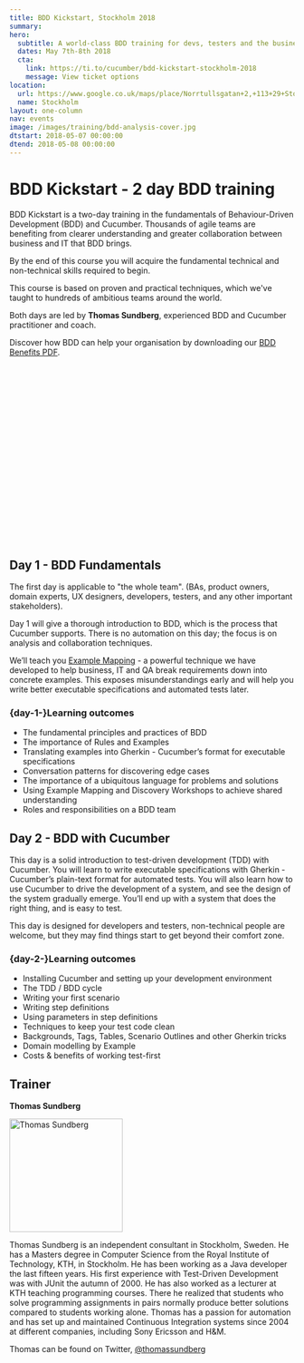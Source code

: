 ```yaml
---
title: BDD Kickstart, Stockholm 2018
summary: 
hero:
  subtitle: A world-class BDD training for devs, testers and the business
  dates: May 7th-8th 2018
  cta:
    link: https://ti.to/cucumber/bdd-kickstart-stockholm-2018
    message: View ticket options
location:
  url: https://www.google.co.uk/maps/place/Norrtullsgatan+2,+113+29+Stockholm,+Sweden/@59.341659,18.0502359,17z/data=!3m1!4b1!4m5!3m4!1s0x465f9d6f7618f9f9:0x7ede496b86a44cc5!8m2!3d59.341659!4d18.0524246
  name: Stockholm
layout: one-column
nav: events
image: /images/training/bdd-analysis-cover.jpg
dtstart: 2018-05-07 00:00:00
dtend: 2018-05-08 00:00:00
---
```


# BDD Kickstart - 2 day BDD training

BDD Kickstart is a two-day training in the fundamentals of Behaviour-Driven Development (BDD) and Cucumber. Thousands of agile teams are benefiting from clearer understanding and greater collaboration between business and IT that BDD brings.

By the end of this course you will acquire the fundamental technical and non-technical skills required to begin.

This course is based on proven and practical techniques, which we've taught to hundreds of ambitious teams around the world.

Both days are led by **Thomas Sundberg**, experienced BDD and Cucumber practitioner and coach.

Discover how BDD can help your organisation by downloading our [BDD Benefits PDF](https://cucumber.io/bdd-benefits.pdf).

<div class="row"><div class="col-md-6 col-md-offset-3"><script src="//fast.wistia.com/embed/medias/953ry8h08l.jsonp" async></script><script src="//fast.wistia.com/assets/external/E-v1.js" async></script><div class="wistia_responsive_padding" style="padding:56.25% 0 28px 0;position:relative;"><div class="wistia_responsive_wrapper" style="height:100%;left:0;position:absolute;top:0;width:100%;"><div class="wistia_embed wistia_async_953ry8h08l videoFoam=true" style="height:100%;width:100%">&nbsp;</div></div></div></div></div>


## Day 1 - BDD Fundamentals

The first day is applicable to "the whole team".  (BAs, product owners, domain experts, UX designers, developers, testers, and any other important stakeholders).

Day 1 will give a thorough introduction to BDD, which is the process that Cucumber supports. There is no automation on this day; the focus is on analysis and collaboration techniques.

We’ll teach you [Example Mapping](https://cucumber.io/blog/2015/12/08/example-mapping-introduction) - a powerful technique we have developed to help business, IT and QA break requirements down into concrete examples. This exposes misunderstandings early and will help you write better executable specifications and automated tests later.

### {day-1-}Learning outcomes

* The fundamental principles and practices of BDD
* The importance of Rules and Examples
* Translating examples into Gherkin - Cucumber’s format for executable specifications
* Conversation patterns for discovering edge cases
* The importance of a ubiquitous language for problems and solutions
* Using Example Mapping and Discovery Workshops to achieve shared understanding
* Roles and responsibilities on a BDD team


## Day 2 - BDD with Cucumber

This day is a solid introduction to test-driven development (TDD) with Cucumber. You will learn to write executable specifications with Gherkin - Cucumber’s plain-text format for automated tests. You will also learn how to use Cucumber to drive the development of a system, and see the design of the system gradually emerge. You’ll end up with a system that does the right thing, and is easy to test.

This day is designed for developers and testers, non-technical people are welcome, but they may find things start to get beyond their comfort zone.

### {day-2-}Learning outcomes
* Installing Cucumber and setting up your development environment
* The TDD / BDD cycle
* Writing your first scenario
* Writing step definitions
* Using parameters in step definitions
* Techniques to keep your test code clean
* Backgrounds, Tags, Tables, Scenario Outlines and other Gherkin tricks
* Domain modelling by Example
* Costs & benefits of working test-first

## Trainer

**Thomas Sundberg**

<img src="{{ site.url }}/images/headshots/thomas-headshot.png" alt="Thomas Sundberg" width="200">

Thomas Sundberg is an independent consultant in Stockholm, Sweden. He has a Masters degree in Computer Science from the Royal Institute of Technology, KTH, in Stockholm. He has been working as a Java developer the last fifteen years. His first experience with Test-Driven Development was with JUnit the autumn of 2000. He has also worked as a lecturer at KTH teaching programming courses. There he realized that students who solve programming assignments in pairs normally produce better solutions compared to students working alone. Thomas has a passion for automation and has set up and maintained Continuous Integration systems since 2004 at different companies, including Sony Ericsson and H&M.

Thomas can be found on Twitter, [@thomassundberg](https://twitter.com/thomassundberg)

<!-- Drip -->
<script type="text/javascript">
  var _dcq = _dcq || [];
  var _dcs = _dcs || {}; 
  _dcs.account = '7849462';
  
  (function() {
    var dc = document.createElement('script');
    dc.type = 'text/javascript'; dc.async = true; 
    dc.src = '//tag.getdrip.com/7849462.js';
    var s = document.getElementsByTagName('script')[0];
    s.parentNode.insertBefore(dc, s);
  })();
</script>
